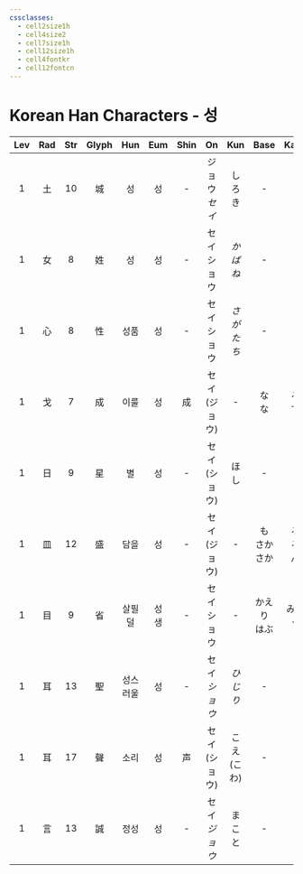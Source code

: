 ```yaml
---
cssclasses:
  - cell2size1h
  - cell4size2
  - cell7size1h
  - cell12size1h
  - cell4fontkr
  - cell12fontcn
---
```


# Korean Han Characters - 성

| Lev | Rad | Str | Glyph |   Hun   |  Eum   | Shin |     On      |    Kun     |     Base      |    Kana     | Simp |      Man       |  Can  | Viet  |
| :-: | :-: | :-: | :---: | :-----: | :----: | :--: | :---------: | :--------: | :-----------: | :---------: | :--: | :------------: | :---: | :---: |
|  1  |  土  | 10  |   城   |    성    |   성    |  -   | ジョウ<br>*セイ* |  しろ<br>き   |       -       |      -      |  -   |     chéng      | sing4 | thành |
|  1  |  女  |  8  |   姓   |    성    |   성    |  -   |  セイ<br>ショウ  |   *かばね*    |       -       |      -      |  -   |      xìng      | sing3 | tính  |
|  1  |  心  |  8  |   性   |   성품    |   성    |  -   |  セイ<br>ショウ  | *さが<br>たち* |       -       |      -      |  -   |      xìng      | sing3 | tính  |
|  1  |  戈  |  7  |   成   |   이룰    |   성    |  成   | セイ<br>(ジョウ) |     -      |    な<br>な     |   る<br>す    |  -   |     chéng      | sing4 | thành |
|  1  |  日  |  9  |   星   |    별    |   성    |  -   | セイ<br>(ショウ) |     ほし     |       -       |      -      |  -   |      xīng      | sing1 | tinh  |
|  1  |  皿  | 12  |   盛   |   담을    |   성    |  -   | セイ<br>(ジョウ) |     -      | も<br>さか<br>さか | る<br>る<br>ん |  -   | chéng<br>shèng | sing6 | thịnh |
|  1  |  目  |  9  |   省   | 살필<br>덜 | 성<br>생 |  -   |  セイ<br>ショウ  |     -      |   かえり<br>はぶ   |   みる<br>く   |  -   | shěng<br>xǐng  | sing6 | thịnh |
|  1  |  耳  | 13  |   聖   |  성스러울   |   성    |  -   | セイ<br>*ショウ* |   *ひじり*    |       -       |      -      |  圣   |     shèng      | sing3 | thánh |
|  1  |  耳  | 17  |   聲   |   소리    |   성    |  声   | セイ<br>(ショウ) | こえ<br>(こわ) |       -       |      -      |  声   |     shēng      | sing1 | thanh |
|  1  |  言  | 13  |   誠   |   정성    |   성    |  -   | セイ<br>*ジョウ* |    まこと     |       -       |      -      |  诚   |     chéng      | sing4 | thành |
